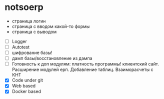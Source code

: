 # notsoerp

* страница логин
* страница с вводом какой-то формы
* страница с выводом 


- [ ] Logger
- [ ] Autotest
- [ ] шифрование базы!
- [ ] дамп базы/восстановление из дампа
- [ ] Готовность к доп модулям: платность программы! клиентский сайт. Расширение модулей ерп. Добавление таблиц. Взаиморасчеты с КНТ
- [x] Code under git
- [x] Web based
- [x] Docker based